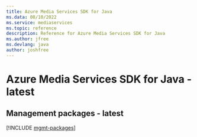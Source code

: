 ```yaml
---
title: Azure Media Services SDK for Java
ms.data: 08/10/2022
ms.service: mediaservices
ms.topic: reference
description: Reference for Azure Media Services SDK for Java
ms.author: jfree
ms.devlang: java
author: joshfree
---
```

# Azure Media Services SDK for Java - latest

## Management packages - latest
[!INCLUDE [mgmt-packages](media-services-mgmt-index.md)]